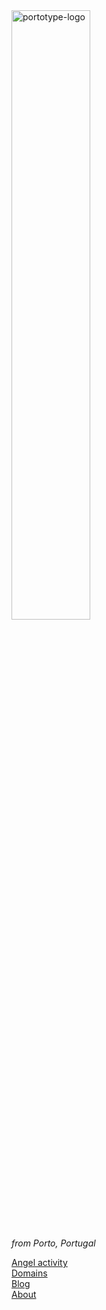 <img src="documents/brand/logo-vertical-white-on-black.jpg" alt="portotype-logo" width="50%"/>  

*from Porto, Portugal*  

[Angel activity](/documents/angel/)  
[Domains](/documents/domains/)  
[Blog](https://patife.com)  
[About](/documents/about)  
